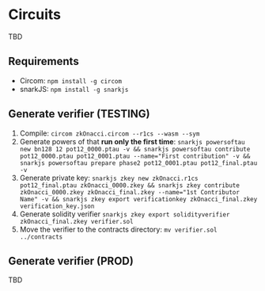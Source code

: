 # Circuits

TBD

## Requirements

- Circom: `npm install -g circom`
- snarkJS: `npm install -g snarkjs`

## Generate verifier (TESTING)

1. Compile: `circom zkOnacci.circom --r1cs --wasm --sym`
2. Generate powers of that **run only the first time**: `snarkjs powersoftau new bn128 12 pot12_0000.ptau -v && snarkjs powersoftau contribute pot12_0000.ptau pot12_0001.ptau --name="First contribution" -v && snarkjs powersoftau prepare phase2 pot12_0001.ptau pot12_final.ptau -v`
3. Generate private key: `snarkjs zkey new zkOnacci.r1cs pot12_final.ptau zkOnacci_0000.zkey && snarkjs zkey contribute zkOnacci_0000.zkey zkOnacci_final.zkey --name="1st Contributor Name" -v && snarkjs zkey export verificationkey zkOnacci_final.zkey verification_key.json`
4. Generate solidity verifier `snarkjs zkey export solidityverifier zkOnacci_final.zkey verifier.sol`
5. Move the verifier to the contracts directory: `mv verifier.sol ../contracts`

## Generate verifier (PROD)

TBD
